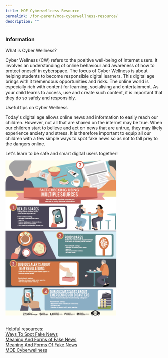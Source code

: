 ```yaml
---
title: MOE Cyberwellness Resource
permalink: /for-parent/moe-cyberwellness-resource/
description: ""
---
```

###  **Information**

What is Cyber Wellness?  
  
Cyber Wellness (CW) refers to the positive well-being of Internet users. It involves an understanding of online behaviour and awareness of how to protect oneself in cyberspace. The focus of Cyber Wellness is about helping students to become responsible digital learners. This digital age brings with it tremendous opportunities and risks. The online world is especially rich with content for learning, socialising and entertainment. As your child learns to access, use and create such content, it is important that they do so safely and responsibly.  
  
Useful tips on Cyber Wellness
  
Today's digital age allows online news and information to easily reach our children. However, not all that are shared on the internet may be true. When our children start to believe and act on news that are untrue, they may likely experience anxiety and stress. It is therefore important to equip all our children with a few simple ways to spot fake news so as not to fall prey to the dangers online.  
  
Let's learn to be safe and smart digital users together!

<img src="/images/Cyber.png" style="width:70%">

<br>Helpful resources:
<br>[Ways To Spot Fake News](https://go.gov.sg/ways-to-spot-fake-news)
<br>[Meaning And Forms of Fake News](https://go.gov.sg/meaningandformsoffakenews-2023)
<br>[Meaning And Forms Of Fake News](https://go.gov.sg/meaningandformsoffakenews-2023)
<br>[MOE Cyberwellness](https://www.moe.gov.sg/education-in-sg/our-programmes/cyber-wellness)